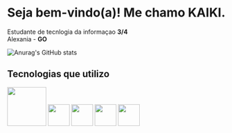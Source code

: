<h1>Seja bem-vindo(a)! Me chamo KAIKI.</h1>

Estudante de tecnlogia da informaçao <strong>3/4</strong><br>
Alexania - <strong>GO</strong>

![Anurag's GitHub stats](https://github-readme-stats.vercel.app/api?username=anuraghazra&show_icons=true&theme=dark)


## Tecnologias que utilizo
<img src="https://www.pontia.tech/wp-content/uploads/2023/06/Python-Symbol_0-1024x576.png" width=90pm> </img>
<img src="https://th.bing.com/th/id/R.6a2208d38b81f26eb5d6f40f4b0ec77e?rik=h9eRGoTnw80biw&pid=ImgRaw&r=0" width=50pm> </img>
<img src="https://shopify.github.io/react-native-skia/img/logo.png" width=50pm> </img>
<img src="https://www.freepnglogos.com/uploads/html5-logo-png/html5-logo-file-html-shiny-icon-svg-wikimedia-commons-11.png" width=50pm> </img>
<img src="https://logos-download.com/wp-content/uploads/2019/01/JavaScript_Logo.png" width=50pm> </img>
